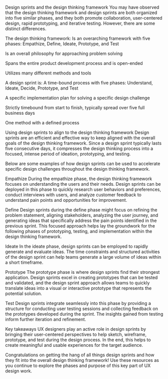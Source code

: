 Design sprints and the design thinking framework 
You may have observed that the design thinking framework and design sprints are both organized into five similar phases, and they both promote collaboration, user-centered design, rapid prototyping, and iterative testing. However, there are some distinct differences.

The design thinking framework:
Is an overarching framework with five phases: Empathize, Define, Ideate, Prototype, and Test

Is an overall philosophy for approaching problem solving

Spans the entire product development process and is open-ended

Utilizes many different methods and tools

A design sprint is:
A time-bound process with five phases: Understand, Ideate, Decide, Prototype, and Test

A specific implementation plan for solving a specific design challenge

Strictly timebound from start to finish, typically spread over five full business days

One method with a defined process 

Using design sprints to align to the design thinking framework 
Design sprints are an efficient and effective way to keep aligned with the overall goals of the design thinking framework. Since a design sprint typically lasts five consecutive days, it compresses the design thinking process into a focused, intense period of ideation, prototyping, and testing.

Below are some examples of how design sprints can be used to accelerate specific design challenges throughout the design thinking framework.

Empathize
During the empathize phase, the design thinking framework focuses on understanding the users and their needs. Design sprints can be deployed in this phase to quickly research user behaviors and preferences, conduct interviews with users, and analyze customer feedback to understand pain points and opportunities for improvement. 

Define
Design sprints during the define phase might focus on refining the problem statement, aligning stakeholders, analyzing the user journey, and generating ideas that specifically address the pain points identified in the previous sprint. This focused approach helps lay the groundwork for the following phases of prototyping, testing, and implementation within the design thinking framework.

Ideate
In the ideate phase, design sprints can be employed to rapidly generate and evaluate ideas. The time constraints and structured activities of the design sprint can help teams generate a large volume of ideas within a short timeframe.

Prototype
The prototype phase is where design sprints find their strongest application. Design sprints excel in creating prototypes that can be tested and validated, and the design sprint approach allows teams to quickly translate ideas into a visual or interactive prototype that represents the potential solution.

Test
Design sprints integrate seamlessly into this phase by providing a structure for conducting user testing sessions and collecting feedback on the prototypes developed during the sprint. The insights gained from testing inform further iteration and refinement.

Key takeaways
UX designers play an active role in design sprints by bringing their user-centered perspectives to help sketch, wireframe, prototype, and test during the design process. In the end, this helps to create meaningful and usable experiences for the target audience. 

Congratulations on getting the hang of all things design sprints and how they fit into the overall design thinking framework! Use these resources as you continue to explore the phases and purpose of this key part of UX design work.